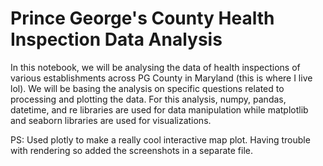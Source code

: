 # Prince George's County Health Inspection Data Analysis

In this notebook, we will be analysing the data of health inspections of various establishments across PG County in Maryland (this is where I live lol). 
We will be basing the analysis on specific questions related to processing and plotting the data.
For this analysis, numpy, pandas, datetime, and re libraries are used for data manipulation while matplotlib and seaborn libraries are used for visualizations.

PS: Used plotly to make a really cool interactive map plot. Having trouble with rendering so added the screenshots in a separate file.
